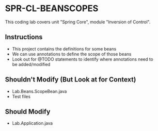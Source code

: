 # SPR-CL-BEANSCOPES

This coding lab covers unit "Spring Core", module "Inversion of Control".

## Instructions

- This project contains the definitions for some beans
- We can use annotations to define the scope of those beans
- Look out for @TODO statements to identify where annotations need to be added/modified

## Shouldn't Modify (But Look at for Context)

- Lab.Beans.ScopeBean.java
- Test files

## Should Modify

- Lab.Application.java
